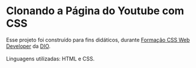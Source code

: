 # Clonando a Página do Youtube com CSS

Esse projeto foi construído para fins didáticos, durante [Formação CSS Web Developer](https://web.dio.me/track/formacao-css-web-developer) da [DIO](https://web.dio.me/home).
<br><br>
Linguagens utilizadas: HTML e CSS.
##
